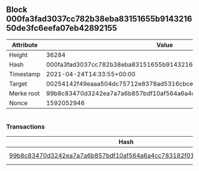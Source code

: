 ## Block 000fa3fad3037cc782b38eba83151655b914321650de3fc6eefa07eb42892155

Attribute | Value
--- | ---
Height | 36284
Hash | 000fa3fad3037cc782b38eba83151655b914321650de3fc6eefa07eb42892155
Timestamp | 2021-04-24T14:33:55+00:00
Target | 00254142f49eaaa504dc75712e8378ad5316cbcead634704b3734b6271167cc4
Merke root | 99b8c83470d3242ea7a7a6b857bdf10af564a6a4cc783182f011ab46946666c3
Nonce | 1592052946

```

```

### Transactions

Hash | Amount
--- | ---
[99b8c83470d3242ea7a7a6b857bdf10af564a6a4cc783182f011ab46946666c3](99b8c83470d3242ea7a7a6b857bdf10af564a6a4cc783182f011ab46946666c3.md) | 10.00000000 SKEPTI 
